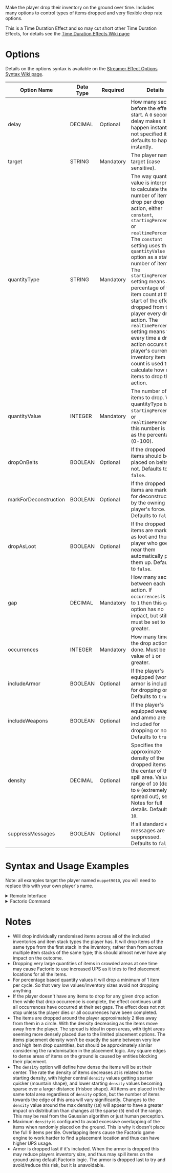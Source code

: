 Make the player drop their inventory on the ground over time. Includes many options to control types of items dropped and very flexible drop rate options.

This is a Time Duration Effect and so may cut short other Time Duration Effects, for details see the [Time Duration Effects Wiki page](https://github.com/muppet9010/factorio-muppet-streamer/wiki/Time-Duration-Effects)






# Options

Details on the options syntax is available on the [Streamer Effect Options Syntax Wiki page](https://github.com/muppet9010/factorio-muppet-streamer/wiki/Streamer-Effect-Options-Syntax).

| Option Name | Data Type | Required | Details |
| --- | --- | --- | --- |
| delay | DECIMAL | Optional | How many seconds before the effects start. A `0` second delay makes it happen instantly. If not specified it defaults to happen instantly. |
| target | STRING | Mandatory | The player name to target (case sensitive). |
| quantityType | STRING | Mandatory | The way quantity value is interpreted to calculate the number of items to drop per drop action, either `constant`, `startingPercentage` or `realtimePercentage`. The `constant` setting uses the `quantityValue` option as a static number of items. The `startingPercentage` setting means a percentage of the item count at the start of the effect is dropped from the player every drop action. The `realtimePercentage` setting means that every time a drop action occurs the player's current inventory item count is used to calculate how many items to drop this action. |
| quantityValue | INTEGER | Mandatory | The number of items to drop. When quantityType is `startingPercentage`, or `realtimePercentage` this number is used as the percentage (0-100). |
| dropOnBelts | BOOLEAN | Optional | If the dropped items should be placed on belts or not. Defaults to `false`. |
| markForDeconstruction | BOOLEAN | Optional | If the dropped items are marked for deconstruction by the owning player's force. Defaults to `false`. |
| dropAsLoot | BOOLEAN | Optional | If the dropped items are marked as loot and thus any player who goes near them automatically picks them up. Defaults to `false`. |
| gap | DECIMAL | Mandatory | How many seconds between each drop action. If `occurrences` is set to `1` then this `gap` option has no impact, but still must be set to `1` or greater. |
| occurrences | INTEGER | Mandatory | How many times the drop actions are done. Must be a value of `1` or greater. |
| includeArmor | BOOLEAN | Optional | If the player's equipped (worn) armor is included for dropping or not. Defaults to `true`. |
| includeWeapons | BOOLEAN | Optional | If the player's equipped weapons and ammo are included for dropping or not. Defaults to `true`. |
| density | DECIMAL | Optional | Specifies the approximate density of the dropped items at the center of their spill area. Value in range of `10` (dense) to `0` (extremely spread out), see Notes for full details. Defaults to `10`. |
| suppressMessages | BOOLEAN | Optional | If all standard effect messages are suppressed. Defaults to `false`. |




# Syntax and Usage Examples

Note: all examples target the player named `muppet9010`, you will need to replace this with your own player's name.

<details><summary>Remote Interface</summary>
<p>

Remote Interface Syntax: `/sc remote.call('muppet_streamer', 'run_command', 'muppet_streamer_player_drop_inventory', [OPTIONS TABLE])`

The options must be provided as a Lua table.

Examples:

| Example | Code |
| --- | --- |
| dropping 10% of starting inventory items 5 times | `/sc remote.call('muppet_streamer', 'run_command', 'muppet_streamer_player_drop_inventory', {target="muppet9010", quantityType="startingPercentage", quantityValue=10, gap=2, occurrences=5})` |
| 10 drops of 5 items a time, allows dropping items on belts | `/sc remote.call('muppet_streamer', 'run_command', 'muppet_streamer_player_drop_inventory', {target="muppet9010", quantityType="constant", quantityValue=5, gap=2, occurrences=10, dropOnBelts=true})` |
| dropping all of inventory in 1 go | `/sc remote.call('muppet_streamer', 'run_command', 'muppet_streamer_player_drop_inventory', {target="muppet9010", quantityType="startingPercentage", quantityValue=100, gap=1, occurrences=1})` |


Further details and more advanced usage of using Remote Interfaces can be found here on the [Streamer Effect Options Syntax Wiki page](https://github.com/muppet9010/factorio-muppet-streamer/wiki/Streamer-Effect-Options-Syntax).

</p>
</details>



<details><summary>Factorio Command</summary>
<p>

Command Syntax: `/muppet_streamer_player_drop_inventory [OPTIONS TABLE AS JSON STRING]`

The effect's options must be provided as a JSON string of a table.

Examples:

| Example | Code |
| --- | --- |
| dropping 10% of starting inventory items 5 times | `/muppet_streamer_player_drop_inventory {"target":"muppet9010", "quantityType":"startingPercentage", "quantityValue":10, "gap":2, "occurrences":5}` |
| 10 drops of 5 items a time, allows dropping items on belts | `/muppet_streamer_player_drop_inventory {"target":"muppet9010", "quantityType":"constant", "quantityValue":5, "gap":2, "occurrences":10, "dropOnBelts":true}` |
| dropping all of inventory in 1 go | `/muppet_streamer_player_drop_inventory {"target":"muppet9010", "quantityType":"startingPercentage", "quantityValue":100, "gap":1, "occurrences":1}` |

</p>
</details>



# Notes

- Will drop individually randomised items across all of the included inventories and item stack types the player has. It will drop items of the same type from the first stack in the inventory, rather than from across multiple item stacks of the same type; this should almost never have any impact on the outcome.
- Dropping very large quantities of items in crowded areas at one time may cause Factorio to use increased UPS as it tries to find placement locations for all the items.
- For percentage based quantity values it will drop a minimum of 1 item per cycle. So that very low values/inventory sizes avoid not dropping anything.
- If the player doesn't have any items to drop for any given drop action then while that drop occurrence is complete, the effect continues until all occurrences have occurred at their set gaps. The effect does not not stop unless the player dies or all occurrences have been completed.
- The items are dropped around the player approximately 2 tiles away from them in a circle. With the density decreasing as the items move away from the player. The spread is ideal in open areas, with tight areas seeming more densely placed due to the limited placement options. The items placement density won't be exactly the same between very low and high item drop quantities, but should be approximately similar considering the randomisation in the placement logic. Any square edges to dense areas of items on the ground is caused by entities blocking their placement.
- The `density` option will define how dense the items will be at their center. The rate the density of items decreases at is related to the starting density, with higher central `density` values getting sparser quicker (mountain shape), and lower starting `density` values becoming sparse over a larger distance (frisbee shape). All items are placed in the same total area regardless of `density` option, but the number of items towards the edge of this area will vary significantly. Changes to the `density` value around the max density (`10`) will appear to have a greater impact on distribution than changes at the sparse (`0`) end of the range. This may be real from the Gaussian algorithm or just human perception.
- Maximum `density` is configured to avoid excessive overlapping of the items when randomly placed on the ground. This is why it doesn't place the full 9 items per tile. Overlapping items cause the Factorio game engine to work harder to find a placement location and thus can have higher UPS usage.
- Armor is dropped last if it's included. When the armor is dropped this may reduce players inventory size, and thus may spill items on the ground using default Factorio logic. The armor is dropped last to try and avoid/reduce this risk, but it is unavoidable.